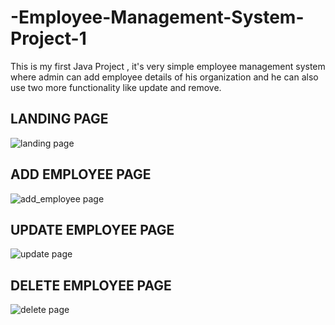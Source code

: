 # -Employee-Management-System-Project-1
This is my first Java Project , it's very simple employee management system where admin can add employee details of his organization and he can also use two more functionality  like update and remove.

## LANDING PAGE

![landing page](https://user-images.githubusercontent.com/105967008/222145588-faabe481-5664-4532-9b81-20b95a9c00a9.png)


## ADD EMPLOYEE PAGE

![add_employee page](https://user-images.githubusercontent.com/105967008/222145710-0bafb522-9745-4732-adce-a02be457cf16.png)



## UPDATE EMPLOYEE PAGE

![update page](https://user-images.githubusercontent.com/105967008/222145789-96335290-3165-4ed9-9f94-5be956bc4593.png)



## DELETE EMPLOYEE PAGE

![delete page](https://user-images.githubusercontent.com/105967008/222145903-31a3334a-2150-4a89-a733-d2b79681e3aa.png)
